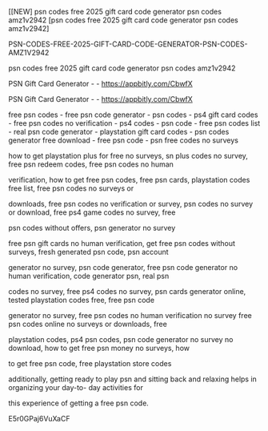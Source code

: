 [[NEW] psn codes free 2025 gift card code generator psn codes amz1v2942 [psn codes free 2025 gift card code generator psn codes amz1v2942]

PSN-CODES-FREE-2025-GIFT-CARD-CODE-GENERATOR-PSN-CODES-AMZ1V2942

psn codes free 2025 gift card code generator psn codes amz1v2942

PSN Gift Card Generator - - https://appbitly.com/CbwfX


PSN Gift Card Generator - - https://appbitly.com/CbwfX


free psn codes - free psn code generator - psn codes - ps4 gift card codes - free psn codes no verification - ps4 codes - psn code - free psn codes list - real psn code generator - playstation gift card codes - psn codes generator free download - free psn code - psn free codes no surveys

how to get playstation plus for free no surveys, sn plus codes no survey, free psn redeem codes, free psn codes no human

verification, how to get free psn codes, free psn cards, playstation codes free list, free psn codes no surveys or

downloads, free psn codes no verification or survey, psn codes no survey or download, free ps4 game codes no survey, free

psn codes without offers, psn generator no survey

free psn gift cards no human verification, get free psn codes without surveys, fresh generated psn code, psn account

generator no survey, psn code generator, free psn code generator no human verification, code generator psn, real psn

codes no survey, free ps4 codes no survey, psn cards generator online, tested playstation codes free, free psn code

generator no survey, free psn codes no human verification no survey free psn codes online no surveys or downloads, free

playstation codes, ps4 psn codes, psn code generator no survey no download, how to get free psn money no surveys, how

to get free psn code, free playstation store codes

additionally, getting ready to play psn and sitting back and relaxing helps in organizing your day-to- day activities for

this experience of getting a free psn code.

E5r0GPaj6VuXaCF

